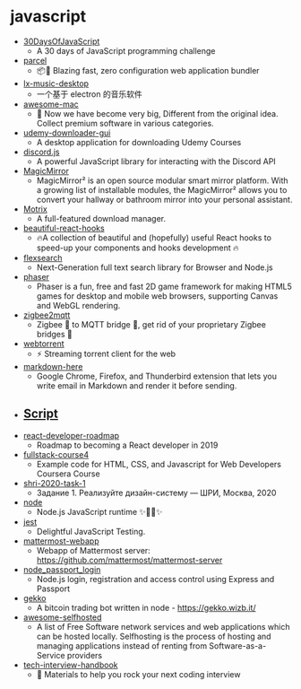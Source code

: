 # javascript
- [30DaysOfJavaScript](https://github.com/Asabeneh/30DaysOfJavaScript)
  - A 30 days of JavaScript programming challenge
- [parcel](https://github.com/parcel-bundler/parcel)
  - 📦🚀 Blazing fast, zero configuration web application bundler
- [lx-music-desktop](https://github.com/lyswhut/lx-music-desktop)
  - 一个基于 electron 的音乐软件
- [awesome-mac](https://github.com/jaywcjlove/awesome-mac)
  -  Now we have become very big, Different from the original idea. Collect premium software in various categories.
- [udemy-downloader-gui](https://github.com/FaisalUmair/udemy-downloader-gui)
  - A desktop application for downloading Udemy Courses
- [discord.js](https://github.com/discordjs/discord.js)
  - A powerful JavaScript library for interacting with the Discord API
- [MagicMirror](https://github.com/MichMich/MagicMirror)
  - MagicMirror² is an open source modular smart mirror platform. With a growing list of installable modules, the MagicMirror² allows you to convert your hallway or bathroom mirror into your personal assistant.
- [Motrix](https://github.com/agalwood/Motrix)
  - A full-featured download manager.
- [beautiful-react-hooks](https://github.com/antonioru/beautiful-react-hooks)
  - 🔥A collection of beautiful and (hopefully) useful React hooks to speed-up your components and hooks development 🔥
- [flexsearch](https://github.com/nextapps-de/flexsearch)
  - Next-Generation full text search library for Browser and Node.js
- [phaser](https://github.com/photonstorm/phaser)
  - Phaser is a fun, free and fast 2D game framework for making HTML5 games for desktop and mobile web browsers, supporting Canvas and WebGL rendering.
- [zigbee2mqtt](https://github.com/Koenkk/zigbee2mqtt)
  - Zigbee 🐝 to MQTT bridge 🌉, get rid of your proprietary Zigbee bridges 🔨
- [webtorrent](https://github.com/webtorrent/webtorrent)
  - ⚡️ Streaming torrent client for the web
- [markdown-here](https://github.com/adam-p/markdown-here)
  - Google Chrome, Firefox, and Thunderbird extension that lets you write email in Markdown and render it before sending.
- [Script](https://github.com/NobyDa/Script)
  - 
- [react-developer-roadmap](https://github.com/adam-golab/react-developer-roadmap)
  - Roadmap to becoming a React developer in 2019
- [fullstack-course4](https://github.com/jhu-ep-coursera/fullstack-course4)
  - Example code for HTML, CSS, and Javascript for Web Developers Coursera Course
- [shri-2020-task-1](https://github.com/yndx-shri-reviewer/shri-2020-task-1)
  - Задание 1. Реализуйте дизайн-систему — ШРИ, Москва, 2020
- [node](https://github.com/nodejs/node)
  - Node.js JavaScript runtime ✨🐢🚀✨
- [jest](https://github.com/facebook/jest)
  - Delightful JavaScript Testing.
- [mattermost-webapp](https://github.com/mattermost/mattermost-webapp)
  - Webapp of Mattermost server: https://github.com/mattermost/mattermost-server
- [node_passport_login](https://github.com/bradtraversy/node_passport_login)
  - Node.js login, registration and access control using Express and Passport
- [gekko](https://github.com/askmike/gekko)
  - A bitcoin trading bot written in node - https://gekko.wizb.it/
- [awesome-selfhosted](https://github.com/awesome-selfhosted/awesome-selfhosted)
  - A list of Free Software network services and web applications which can be hosted locally. Selfhosting is the process of hosting and managing applications instead of renting from Software-as-a-Service providers
- [tech-interview-handbook](https://github.com/yangshun/tech-interview-handbook)
  - 💯 Materials to help you rock your next coding interview
